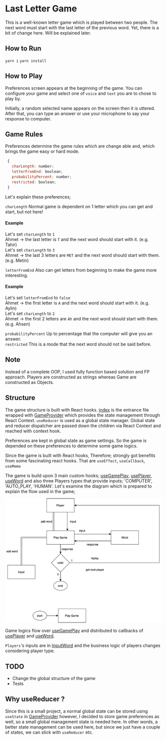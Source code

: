 # Last Letter Game
This is a well-known letter game which is played between two people. The next word must start with the last letter of the previous word. 
Yet, there is a bit of change here. Will be explained later.

## How to Run
`yarn i` `yarn install`

## How to Play
Preferences screen appears at the beginning of the game. You can configure your game
and select one of `voice` and `text` you are to chose to play by.

Initially, a random selected name appears on the screen then it is uttered. After that,
you can type an answer or use your microphone  to say your response to computer.

## Game Rules
Preferences determine the game rules which are change able and, which brings the game easy or hard mode.

```js
 {
   charLength: number;
   letterFromEnd: boolean;
   probabilityPercent: number;
   restricted: boolean;
 }
```
Let's explain these preferences;

`charLength` Normal game is dependent on 1 letter which you can get and start, but not here!
#### Example
Let's set `charLength` to `1`<br>
Ahmet -> the last letter is `T` and the next word should start with it. (e.g. Tahir)<br>
Let's set `charLength` to `3`<br>
Ahmet -> the last 3 letters are `MET` and the next word should start with them. (e.g. Metin)

`letterFromEnd` Also can get letters from beginning to make the game more interesting.
#### Example
Let's set `letterFromEnd` to `false`<br>
Ahmet -> the first letter is `A` and the next word should start with it. (e.g. Aylin)<br>
Let's set `charLength` to `2`<br>
Ahmet -> the first 2 letters are `Ah` and the next word should start with them. (e.g. Ahsen)

`probabilityPercent` Up to percentage that the computer will give you an answer.<br>
`restricted` This is a mode that the next word should not be said before.<br>

## Note
Instead of a complete OOP, I used fully function based solution and FP approach.
Players are constructed as strings whereas Game are constructed as Objects.

## Structure
The game structure is built with React hooks. [index](./src/index.tsx) is the entrance file wrapped with 
[GameProvider](./src/context/GameProvider.tsx) which provides the state management through React Context. `useReducer` 
is used as a global state manager. Global state and reducer dispatcher are passed down the children via React Context and  
reached with context hook.

Preferences are kept in global state as game settings. So the game is depended on these preferences to determine some game logics.

Since the game is built with React hooks, Therefore; strongly got benefits from some fascinating react hooks.
That are `useEffect`,  `useCallback`, `useMemo`

The game is build upon 3 main custom hooks; [useGamePlay](./src/hooks/useGamePlay.ts), [usePlayer](./src/hooks/usePlayer.ts), [useWord](./src/hooks/useWord.ts)
and also three Players types that provide inputs; 'COMPUTER', 'AUTO_PLAY, 'HUMAN'. Let's examine
 the diagram which is prepared to explain the flow used in the game;

![Last letter diagram](./src/assets/last-letter-diagram.jpg?raw=true "Last letter diagram")

Game logics flow over [useGamePlay](./src/hooks/useGamePlay.ts) and distributed to callbacks of [usePlayer](./src/hooks/usePlayer.ts) and
[useWord](./src/hooks/useWord.ts).

`Players`'s inputs are in [InputWord](./src/presenters/game/inputs/InputWord.tsx) and the business logic of players 
changes considering player type.

## TODO
 - Change the global structure of the game
 - Tests

## Why useReducer ?
Since this is a small project, a normal global state can be stored using `useState` in [GameProvider](./src/context/GameProvider.tsx)
however, I decided to store game preferences as well, so a small global management state is needed here.
In other words, a better state management can be used here, but since we just have a couple of states, 
we can stick with `useReducer` etc.
